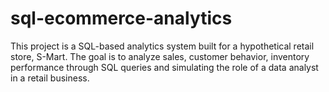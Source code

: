# sql-ecommerce-analytics
This project is a SQL-based analytics system built for a hypothetical retail store, S-Mart. The goal is to analyze sales, customer behavior, inventory performance through SQL queries and simulating the role of a data analyst in a retail business.
